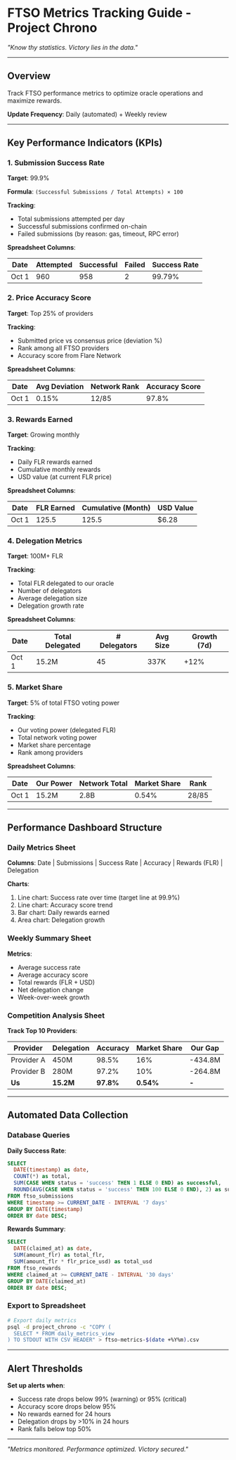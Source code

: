# FTSO Metrics Tracking Guide - Project Chrono

_"Know thy statistics. Victory lies in the data."_

---

## Overview

Track FTSO performance metrics to optimize oracle operations and maximize rewards.

**Update Frequency**: Daily (automated) + Weekly review

---

## Key Performance Indicators (KPIs)

### 1. Submission Success Rate

**Target**: 99.9%

**Formula**: `(Successful Submissions / Total Attempts) × 100`

**Tracking**:

- Total submissions attempted per day
- Successful submissions confirmed on-chain
- Failed submissions (by reason: gas, timeout, RPC error)

**Spreadsheet Columns**:

| Date  | Attempted | Successful | Failed | Success Rate |
| ----- | --------- | ---------- | ------ | ------------ |
| Oct 1 | 960       | 958        | 2      | 99.79%       |

### 2. Price Accuracy Score

**Target**: Top 25% of providers

**Tracking**:

- Submitted price vs consensus price (deviation %)
- Rank among all FTSO providers
- Accuracy score from Flare Network

**Spreadsheet Columns**:

| Date  | Avg Deviation | Network Rank | Accuracy Score |
| ----- | ------------- | ------------ | -------------- |
| Oct 1 | 0.15%         | 12/85        | 97.8%          |

### 3. Rewards Earned

**Target**: Growing monthly

**Tracking**:

- Daily FLR rewards earned
- Cumulative monthly rewards
- USD value (at current FLR price)

**Spreadsheet Columns**:

| Date  | FLR Earned | Cumulative (Month) | USD Value |
| ----- | ---------- | ------------------ | --------- |
| Oct 1 | 125.5      | 125.5              | $6.28     |

### 4. Delegation Metrics

**Target**: 100M+ FLR

**Tracking**:

- Total FLR delegated to our oracle
- Number of delegators
- Average delegation size
- Delegation growth rate

**Spreadsheet Columns**:

| Date  | Total Delegated | # Delegators | Avg Size | Growth (7d) |
| ----- | --------------- | ------------ | -------- | ----------- |
| Oct 1 | 15.2M           | 45           | 337K     | +12%        |

### 5. Market Share

**Target**: 5% of total FTSO voting power

**Tracking**:

- Our voting power (delegated FLR)
- Total network voting power
- Market share percentage
- Rank among providers

**Spreadsheet Columns**:

| Date  | Our Power | Network Total | Market Share | Rank  |
| ----- | --------- | ------------- | ------------ | ----- |
| Oct 1 | 15.2M     | 2.8B          | 0.54%        | 28/85 |

---

## Performance Dashboard Structure

### Daily Metrics Sheet

**Columns**: Date | Submissions | Success Rate | Accuracy | Rewards (FLR) | Delegation

**Charts**:

1. Line chart: Success rate over time (target line at 99.9%)
2. Line chart: Accuracy score trend
3. Bar chart: Daily rewards earned
4. Area chart: Delegation growth

### Weekly Summary Sheet

**Metrics**:

- Average success rate
- Average accuracy score
- Total rewards (FLR + USD)
- Net delegation change
- Week-over-week growth

### Competition Analysis Sheet

**Track Top 10 Providers**:

| Provider   | Delegation | Accuracy  | Market Share | Our Gap |
| ---------- | ---------- | --------- | ------------ | ------- |
| Provider A | 450M       | 98.5%     | 16%          | -434.8M |
| Provider B | 280M       | 97.2%     | 10%          | -264.8M |
| **Us**     | **15.2M**  | **97.8%** | **0.54%**    | **-**   |

---

## Automated Data Collection

### Database Queries

**Daily Success Rate**:

```sql
SELECT
  DATE(timestamp) as date,
  COUNT(*) as total,
  SUM(CASE WHEN status = 'success' THEN 1 ELSE 0 END) as successful,
  ROUND(AVG(CASE WHEN status = 'success' THEN 100 ELSE 0 END), 2) as success_rate
FROM ftso_submissions
WHERE timestamp >= CURRENT_DATE - INTERVAL '7 days'
GROUP BY DATE(timestamp)
ORDER BY date DESC;
```

**Rewards Summary**:

```sql
SELECT
  DATE(claimed_at) as date,
  SUM(amount_flr) as total_flr,
  SUM(amount_flr * flr_price_usd) as total_usd
FROM ftso_rewards
WHERE claimed_at >= CURRENT_DATE - INTERVAL '30 days'
GROUP BY DATE(claimed_at)
ORDER BY date DESC;
```

### Export to Spreadsheet

```bash
# Export daily metrics
psql -d project_chrono -c "COPY (
  SELECT * FROM daily_metrics_view
) TO STDOUT WITH CSV HEADER" > ftso-metrics-$(date +%Y%m).csv
```

---

## Alert Thresholds

**Set up alerts when**:

- Success rate drops below 99% (warning) or 95% (critical)
- Accuracy score drops below 95%
- No rewards earned for 24 hours
- Delegation drops by >10% in 24 hours
- Rank falls below top 50%

---

_"Metrics monitored. Performance optimized. Victory secured."_
